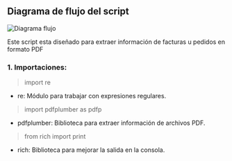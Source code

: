 ## Diagrama de flujo del script

![Diagrama flujo](https://github.com/user-attachments/assets/55e7ead8-179c-4d5e-bf40-c7004d861e97)

Este script esta diseñado para extraer información de facturas u pedidos en formato PDF
### 1. Importaciones:

> import re
- re: Módulo para trabajar con expresiones regulares.
> import pdfplumber as pdfp
- pdfplumber: Biblioteca para extraer información de archivos PDF.
> from rich import print
- rich: Biblioteca para mejorar la salida en la consola.


